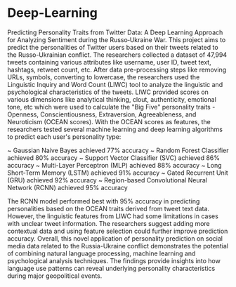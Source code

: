 # Deep-Learning
Predicting Personality Traits from Twitter Data: A Deep Learning Approach for Analyzing Sentiment during the Russo‐Ukraine War.
This project aims to predict the personalities of Twitter users based on their tweets related to the Russo-Ukrainian conflict. The researchers collected a dataset of 47,994 tweets containing various attributes like username, user ID, tweet text, hashtags, retweet count, etc.
After data pre-processing steps like removing URLs, symbols, converting to lowercase, the researchers used the Linguistic Inquiry and Word Count (LIWC) tool to analyze the linguistic and psychological characteristics of the tweets. LIWC provided scores on various dimensions like analytical thinking, clout, authenticity, emotional tone, etc which were used to calculate the "Big Five" personality traits - Openness, Conscientiousness, Extraversion, Agreeableness, and Neuroticism (OCEAN scores).
With the OCEAN scores as features, the researchers tested several machine learning and deep learning algorithms to predict each user's personality type:

~ Gaussian Naive Bayes achieved 77% accuracy
~ Random Forest Classifier achieved 80% accuracy
~ Support Vector Classifier (SVC) achieved 86% accuracy
~ Multi-Layer Perceptron (MLP) achieved 88% accuracy
~ Long Short-Term Memory (LSTM) achieved 91% accuracy
~ Gated Recurrent Unit (GRU) achieved 92% accuracy
~ Region-based Convolutional Neural Network (RCNN) achieved 95% accuracy

The RCNN model performed best with 95% accuracy in predicting personalities based on the OCEAN traits derived from tweet text data. However, the linguistic features from LIWC had some limitations in cases with unclear tweet information. The researchers suggest adding more contextual data and using feature selection could further improve prediction accuracy.
Overall, this novel application of personality prediction on social media data related to the Russia-Ukraine conflict demonstrates the potential of combining natural language processing, machine learning and psychological analysis techniques. The findings provide insights into how language use patterns can reveal underlying personality characteristics during major geopolitical events.
